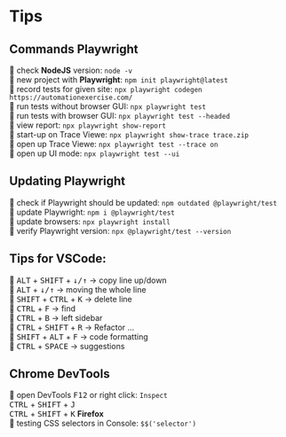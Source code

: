 # Tips

## Commands Playwright

:small_orange_diamond: check **NodeJS** version: `node -v`  
:small_orange_diamond: new project with **Playwright**: `npm init playwright@latest`  
:small_orange_diamond: record tests for given site: `npx playwright codegen https://automationexercise.com/`  
:small_orange_diamond: run tests without browser GUI: `npx playwright test`  
:small_orange_diamond: run tests with browser GUI: `npx playwright test --headed`  
:small_orange_diamond: view report: `npx playwright show-report`    
:small_orange_diamond: start-up on Trace Viewe: `npx playwright show-trace trace.zip`  
:small_orange_diamond: open up Trace Viewe: `npx playwright test --trace on`  
:small_orange_diamond: open up UI mode: `npx playwright test --ui`  

## Updating Playwright

:small_orange_diamond: check if Playwright should be updated: `npm outdated @playwright/test`  
:small_orange_diamond: update Playwright: `npm i @playwright/test`  
:small_orange_diamond: update browsers: `npx playwright install`  
:small_orange_diamond: verify Playwright version: `npx @playwright/test --version`

## Tips for VSCode:

:small_orange_diamond: <kbd>ALT</kbd> + <kbd>SHIFT</kbd> + <kbd>↓/↑</kbd> -> copy line up/down  
:small_orange_diamond: <kbd>ALT</kbd> + <kbd>↓/↑</kbd> -> moving the whole line  
:small_orange_diamond: <kbd>SHIFT</kbd> + <kbd>CTRL</kbd> + <kbd>K</kbd> -> delete line  
:small_orange_diamond: <kbd>CTRL</kbd> + <kbd>F</kbd> -> find  
:small_orange_diamond: <kbd>CTRL</kbd> + <kbd>B</kbd> -> left sidebar  
:small_orange_diamond: <kbd>CTRL</kbd> + <kbd>SHIFT</kbd> + <kbd>R</kbd> -> Refactor ...  
:small_orange_diamond: <kbd>SHIFT</kbd> + <kbd>ALT</kbd> + <kbd>F</kbd> -> code formatting  
:small_orange_diamond: <kbd>CTRL</kbd> + <kbd>SPACE</kbd> -> suggestions

## Chrome DevTools

:small_orange_diamond: open DevTools <kbd>F12</kbd> or right click: `Inspect`  
<kbd>CTRL</kbd> + <kbd>SHIFT</kbd> + <kbd>J</kbd>  
<kbd>CTRL</kbd> + <kbd>SHIFT</kbd> + <kbd>K</kbd> **Firefox**  
:small_orange_diamond: testing CSS selectors in Console: `$$('selector')`
